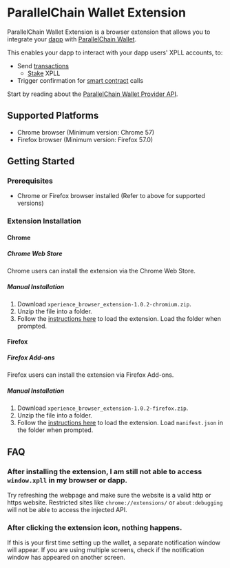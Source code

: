 # ParallelChain Wallet Extension

ParallelChain Wallet Extension is a browser extension that allows you to integrate your [dapp](./definition.md#provider) with [ParallelChain Wallet](../../concepts/wallet.md).

This enables your dapp to interact with your dapp users' XPLL accounts, to:

- Send [transactions](../../concepts/transaction.md#transaction)
  - [Stake](../../concepts/staking/what_is_staking.md) XPLL
- Trigger confirmation for [smart contract](../../concepts/smartcontract.md) calls 

Start by reading about the [ParallelChain Wallet Provider API](./provider/intro.md).

## Supported Platforms

- Chrome browser (Minimum version: Chrome 57)
- Firefox browser (Minimum version: Firefox 57.0)

## Getting Started

### Prerequisites

- Chrome or Firefox browser installed (Refer to above for supported versions)

### Extension Installation

#### Chrome

##### Chrome Web Store

Chrome users can install the extension via the Chrome Web Store.

##### Manual Installation

1. Download `xperience_browser_extension-1.0.2-chromium.zip`.
2. Unzip the file into a folder.
3. Follow the [instructions here][1] to load the extension. Load the folder when prompted.

[1]: https://developer.chrome.com/docs/extensions/mv3/getstarted/development-basics/#load-unpacked

#### Firefox

##### Firefox Add-ons

Firefox users can install the extension via Firefox Add-ons.

##### Manual Installation

1. Download `xperience_browser_extension-1.0.2-firefox.zip`.
2. Unzip the file into a folder.
3. Follow the [instructions here][2] to load the extension. Load `manifest.json` in the folder when prompted.

[2]: https://extensionworkshop.com/documentation/develop/temporary-installation-in-firefox/

## FAQ

### After installing the extension, I am still not able to access `window.xpll` in my browser or dapp.

Try refreshing the webpage and make sure the website is a valid http or https website. Restricted sites like `chrome://extensions/` or `about:debugging` will not be able to access the injected API.

### After clicking the extension icon, nothing happens.

If this is your first time setting up the wallet, a separate notification window will appear. If you are using multiple screens, check if the notification window has appeared on another screen.
